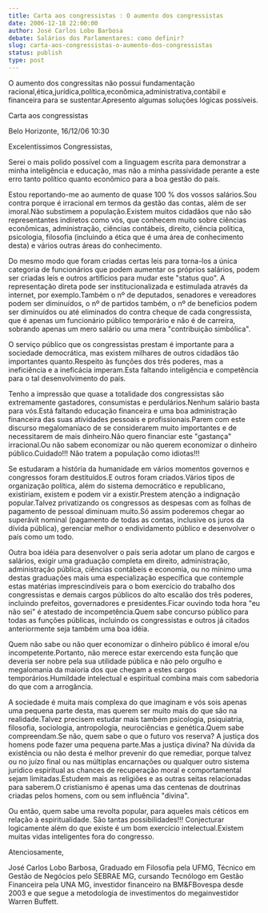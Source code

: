 ```yaml
---
title: Carta aos congressistas : O aumento dos congressistas
date: 2006-12-18 22:00:00
author: José Carlos Lobo Barbosa
debate: Salários dos Parlamentares: como definir?
slug: carta-aos-congressistas-o-aumento-dos-congressistas
status: publish 
type: post
---
```


O aumento dos congressitas não possui fundamentação racional,ética,jurídica,política,econômica,administrativa,contábil e financeira para se sustentar.Apresento algumas soluções lógicas possíveis.

Carta aos congressistas

Belo Horizonte, 16/12/06 10:30

Excelentíssimos Congressistas,
 
 Serei o mais polido possível com a linguagem escrita para demonstrar a minha inteligência e educação, mas não a minha passividade perante a este erro tanto político quanto econômico para a boa gestão do país.

 Estou reportando-me ao aumento de quase 100 % dos vossos salários.Sou contra porque é irracional em termos da gestão das contas, além de ser imoral.Não substimem a população.Existem muitos cidadãos que não são representantes indiretos como vós, que conhecem muito sobre ciências econômicas, administração, ciências contábeis, direito, ciência política, psicologia, filosofia (incluindo a ética que é uma área de conhecimento desta) e vários outras áreas do conhecimento.

 Do mesmo modo que foram criadas certas leis para torna-los a única categoria de funcionários que podem aumentar os próprios salários, podem ser criadas leis e outros artifícios para mudar este "status quo". A representação direta pode ser institucionalizada e estimulada através da internet, por exemplo.Também o nº de deputados, senadores e vereadores podem ser diminuídos, o nº de partidos também, o nº de benefícios podem ser diminuídos ou até eliminados do contra cheque de cada congressista, que é apenas um funcionário público temporário e não é de carreira, sobrando apenas um mero salário ou uma mera "contribuição simbólica".

 O serviço público que os congressistas prestam é importante para a sociedade democrática, mas existem milhares de outros cidadãos tão importantes quanto.Respeito às funções dos três poderes, mas a ineficiência e a ineficácia imperam.Esta faltando inteligência e competência para o tal desenvolvimento do país.

 Tenho a impressão que quase a totalidade dos congressistas são extremamente gastadores, consumistas e perdulários.Nenhum salário basta para vós.Está faltando educação financeira e uma boa administração financeira das suas atividades pessoais e profissionais.Parem com este discurso megalomaníaco de se considerarem muito importantes e de necessitarem de mais dinheiro.Não quero financiar este "gastança" irracional.Ou não sabem economizar ou não querem economizar o dinheiro público.Cuidado!!! Não tratem a população como idiotas!!!

 Se estudaram a história da humanidade em vários momentos governos e congressos foram destituídos.E outros foram criados.Vários tipos de organização política, além do sistema democrático e republicano, existiriam, existem e podem vir a existir.Prestem atenção a indignação popular.Talvez privatizando os congressos as despesas com as folhas de pagamento de pessoal diminuam muito.Só assim poderemos chegar ao superávit nominal (pagamento de todas as contas, inclusive os juros da dívida pública), gerenciar melhor o endividamento público e desenvolver o país como um todo.

 Outra boa idéia para desenvolver o país seria adotar um plano de cargos e salários, exigir uma graduação completa em direito, administração, administração pública, ciências contábeis e economia, ou no mínimo uma destas graduações mais uma especialização específica que contemple estas matérias imprescindíveis para o bom exercício do trabalho dos congressistas e demais cargos públicos do alto escalão dos três poderes, incluindo prefeitos, governadores e presidentes.Ficar ouvindo toda hora "eu não sei" é atestado de incompetência.Quem sabe concurso público para todas as funções públicas, incluindo os congressistas e outros já citados anteriormente seja também uma boa idéia. 

 Quem não sabe ou não quer economizar o dinheiro público é imoral e/ou incompetente.Portanto, não merece estar exercendo esta função que deveria ser nobre pela sua utilidade pública e não pelo orgulho e megalomania da maioria dos que chegam a estes cargos temporários.Humildade intelectual e espiritual combina mais com sabedoria do que com a arrogância.

 A sociedade é muita mais complexa do que imaginam e vós sois apenas uma pequena parte desta, mas querem ser muito mais do que são na realidade.Talvez precisem estudar mais também psicologia, psiquiatria, filosofia, sociologia, antropologia, neurociências e genética.Quem sabe compreendam.Se não, quem sabe o que o futuro vos reserva? A justiça dos homens pode fazer uma pequena parte.Mas a justiça divina? Na dúvida da existência ou não desta é melhor prevenir do que remediar, porque talvez ou no juízo final ou nas múltiplas encarnações ou qualquer outro sistema jurídico espiritual as chances de recuperação moral e comportamental sejam limitadas.Estudem mais as religiões e as outras seitas relacionadas para saberem.O cristianismo é apenas uma das centenas de doutrinas criadas pelos homens, com ou sem influência "divina".

 Ou então, quem sabe uma revolta popular, para aqueles mais céticos em relação à espiritualidade. São tantas possibilidades!!! Conjecturar logicamente além do que existe é um bom exercício intelectual.Existem muitas vidas inteligentes fora do congresso.
 
 
Atenciosamente,
 
 
José Carlos Lobo Barbosa, Graduado em Filosofia pela UFMG, Técnico em Gestão de Negócios pelo SEBRAE MG, cursando Tecnólogo em Gestão Financeira pela UNA MG, investidor financeiro na BM&FBovespa desde 2003 e que segue a metodologia de investimentos do megainvestidor Warren Buffett.
